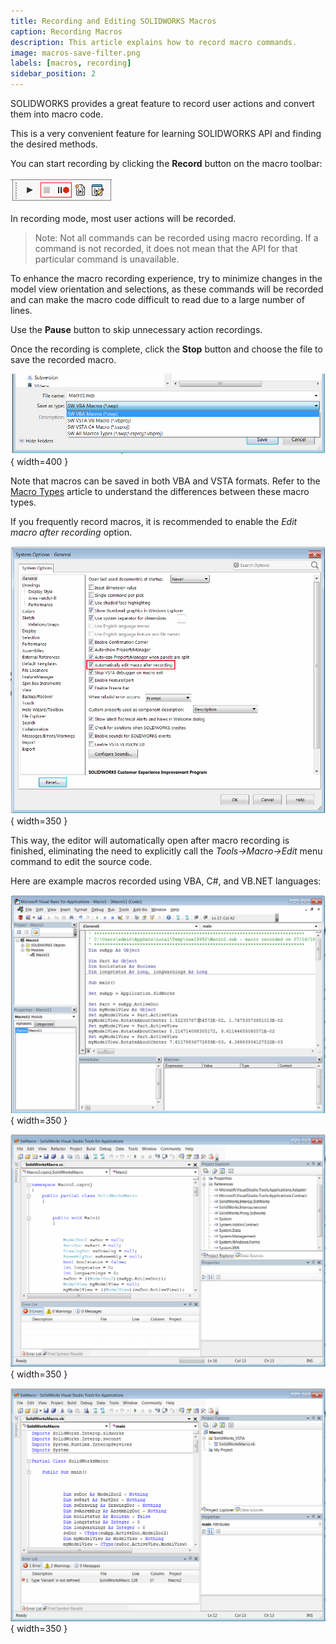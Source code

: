 ```yaml
---
title: Recording and Editing SOLIDWORKS Macros
caption: Recording Macros
description: This article explains how to record macro commands.
image: macros-save-filter.png
labels: [macros, recording]
sidebar_position: 2
---
```

SOLIDWORKS provides a great feature to record user actions and convert them into macro code.

This is a very convenient feature for learning SOLIDWORKS API and finding the desired methods.

You can start recording by clicking the **Record** button on the macro toolbar:

![Macro Record Command in the Toolbar](macro-toolbar.png)

In recording mode, most user actions will be recorded.

> Note: Not all commands can be recorded using macro recording. If a command is not recorded, it does not mean that the API for that particular command is unavailable.

To enhance the macro recording experience, try to minimize changes in the model view orientation and selections, as these commands will be recorded and can make the macro code difficult to read due to a large number of lines.

Use the **Pause** button to skip unnecessary action recordings.

Once the recording is complete, click the **Stop** button and choose the file to save the recorded macro.

![Save Recorded Macro](macros-save-filter.png){ width=400 }

Note that macros can be saved in both VBA and VSTA formats. Refer to the [Macro Types](/docs/codestack/solidworks-api/getting-started/macros/types) article to understand the differences between these macro types.

If you frequently record macros, it is recommended to enable the *Edit macro after recording* option.

![Option to Automatically Edit Macro](option-edit-macro-after-recording.png){ width=350 }

This way, the editor will automatically open after macro recording is finished, eliminating the need to explicitly call the *Tools->Macro->Edit* menu command to edit the source code.

Here are example macros recorded using VBA, C#, and VB.NET languages:

![Example Macro Recorded in VBA](sample-vba-recorded-macro.png){ width=350 }

![Example Macro Recorded in C# VSTA](sample-vsta-csharp-recorded-macro.png){ width=350 }

![Example Macro Recorded in VB.NET VSTA](sample-vsta-vb.net-recorded-macro.png){ width=350 }